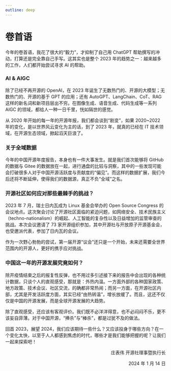 ```yaml
---
outline: deep
---
```


# 卷首语

今年的卷首语，我花了很大的“毅力”，才抑制了自己用 ChatGPT 帮助撰写的冲动，打算还是完全靠自己手写。这其实也是整个 2023 年的趋势之一：越来越多的工作，人们都开始尝试寻求 AI 的帮助。

### AI & AIGC

除了已经不再开源的 OpenAI，在 2023 年诞生了无数热门的、开源的大模型；无数热门的、开源的基于 GPT 的应用；还有 AutoGPT、LangChain、CoT、RAG 这样的新名词和新项目层出不穷。在图像生成、语音生成、代码生成等一系列 AIGC 的领域，都给人一种一日千里，恍如隔世的感觉。

从 2020 年开始的每一年的开源年报，我们都会谈到“剧变”，如果 2020~2022 年的变化，是以世界风云变化为主的话，到了 2023 年，就真的已经在 IT 技术领域，在开源生态领域，掀起滔天巨浪了。

### 关于全域数据

今年的中国开源年度报告，本身也有一件大事发生。就是我们首次能够将 GitHub 的数据与 Gitee 的数据放在一起，进行通盘的比较与洞察，其中的一些发现可能会打破很多人对于中国开源活跃度与贡献度的“偏见”。而这样的数据扩展，我们今后还将不断延伸，使得我们的数据源，真正不负“全域”之名。

### 开源社区如何应对那些最棘手的挑战？

2023 年 7 月，瑞士日内瓦成为 Linux 基金会举办的 Open Source Congress 的会议地点。这次聚会讨论了开源社区面临的紧迫问题，如网络安全、技术民族主义（techno-nationalism）的崛起、人工智能的复杂性以及日益增加的监管审查的挑战。本次会议邀请了 73 家开源组织参加，其中开源社与开放原子开源基金会，也受邀派代表，参加了日内瓦的会议。

作为一次野心勃勃的尝试，第一届开源“议会”还只是一个开始，未来还需要全世界范围内的开源人，更好的携手应对挑战。

### 中国这一年的开源发展究竟如何？

除开疫情结束之后的报复性反弹，也不用过多引述接下来的报告中会出现的各种统计数据，只谈个人的直观感受，那就是：外热内温。一方面外部的各种国家政策、地方政策、技术会议、社区交流，的确都非常热闹；而另一方面，在开源社区内部，尤其是开发活跃度方面，其实已经“由热转温”，增长放缓了。而且，这还不仅仅是中国的开源发展，而是全球开源发展的大趋势。

除了直观感受，还应该有客观评价。我们既不必洋洋得意，也不必闷闷不乐，更不该妄自菲薄。对于中国开源，“捧杀”与“棒杀”，都是过犹不及的做法。

回首 2023，展望 2024，我们应该期待一些什么？又应该投身于哪些方向？在一个变化太快，以至于人人都感到焦虑的时代，哪些才是我们能够把握的呢？让我们一起来探索吧！

<div style="text-align: right;">
庄表伟 开源社理事暨执行长

2024 年 1 月 14 日
</div>
